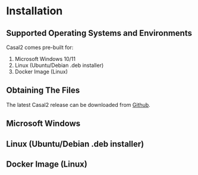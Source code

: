 # Installation

## Supported Operating Systems and Environments
Casal2 comes pre-built for:
1. Microsoft Windows 10/11
2. Linux (Ubuntu/Debian .deb installer)
3. Docker Image (Linux)

## Obtaining The Files
The latest Casal2 release can be downloaded from [Github](https://github.com/Casal2/CASAL2/releases).

## Microsoft Windows

## Linux (Ubuntu/Debian .deb installer)

## Docker Image (Linux)
